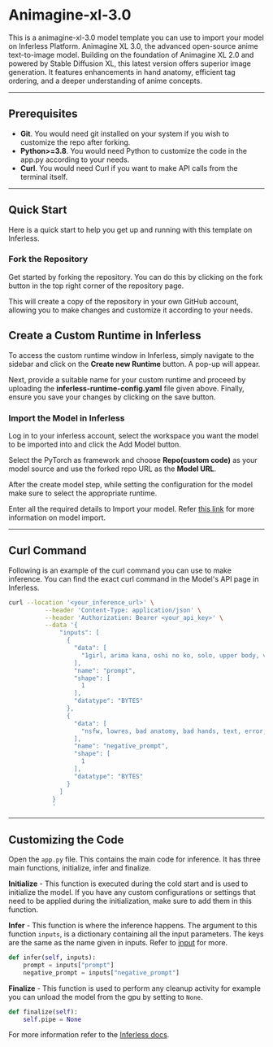 # Animagine-xl-3.0
This is a animagine-xl-3.0 model template you can use to import your model on Inferless Platform. Animagine XL 3.0, the advanced open-source anime text-to-image model. Building on the foundation of Animagine XL 2.0 and powered by Stable Diffusion XL, this latest version offers superior image generation. It features enhancements in hand anatomy, efficient tag ordering, and a deeper understanding of anime concepts.

---
## Prerequisites
- **Git**. You would need git installed on your system if you wish to customize the repo after forking.
- **Python>=3.8**. You would need Python to customize the code in the app.py according to your needs.
- **Curl**. You would need Curl if you want to make API calls from the terminal itself.

---
## Quick Start
Here is a quick start to help you get up and running with this template on Inferless.

### Fork the Repository
Get started by forking the repository. You can do this by clicking on the fork button in the top right corner of the repository page.

This will create a copy of the repository in your own GitHub account, allowing you to make changes and customize it according to your needs.

## Create a Custom Runtime in Inferless
To access the custom runtime window in Inferless, simply navigate to the sidebar and click on the **Create new Runtime** button. A pop-up will appear.

Next, provide a suitable name for your custom runtime and proceed by uploading the **inferless-runtime-config.yaml** file given above. Finally, ensure you save your changes by clicking on the save button.


### Import the Model in Inferless
Log in to your inferless account, select the workspace you want the model to be imported into and click the Add Model button.

Select the PyTorch as framework and choose **Repo(custom code)** as your model source and use the forked repo URL as the **Model URL**.

After the create model step, while setting the configuration for the model make sure to select the appropriate runtime.

Enter all the required details to Import your model. Refer [this link](https://docs.inferless.com/integrations/git-custom-code/git--custom-code) for more information on model import.

---
## Curl Command
Following is an example of the curl command you can use to make inference. You can find the exact curl command in the Model's API page in Inferless.
```bash
curl --location '<your_inference_url>' \
          --header 'Content-Type: application/json' \
          --header 'Authorization: Bearer <your_api_key>' \
          --data '{
              "inputs": [
                {
                  "data": [
                    "1girl, arima kana, oshi no ko, solo, upper body, v, smile, looking at viewer, outdoors, night"
                  ],
                  "name": "prompt",
                  "shape": [
                    1
                  ],
                  "datatype": "BYTES"
                },
                {
                  "data": [
                    "nsfw, lowres, bad anatomy, bad hands, text, error, missing fingers, extra digit, fewer digits, cropped, worst quality, low quality, normal quality, jpeg artifacts, signature, watermark, username, blurry, artist name"
                  ],
                  "name": "negative_prompt",
                  "shape": [
                    1
                  ],
                  "datatype": "BYTES"
                }
              ]
            }
            '
```

---
## Customizing the Code
Open the `app.py` file. This contains the main code for inference. It has three main functions, initialize, infer and finalize.

**Initialize** -  This function is executed during the cold start and is used to initialize the model. If you have any custom configurations or settings that need to be applied during the initialization, make sure to add them in this function.

**Infer** - This function is where the inference happens. The argument to this function `inputs`, is a dictionary containing all the input parameters. The keys are the same as the name given in inputs. Refer to [input](https://docs.inferless.com/model-import/input-output-schema) for more.

```python
def infer(self, inputs):
    prompt = inputs["prompt"]
    negative_prompt = inputs["negative_prompt"]
```

**Finalize** - This function is used to perform any cleanup activity for example you can unload the model from the gpu by setting to `None`.
```python
def finalize(self):
    self.pipe = None
```

For more information refer to the [Inferless docs](https://docs.inferless.com/).
